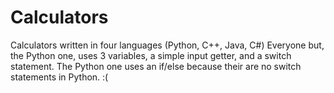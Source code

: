 # Calculators
Calculators written in four languages (Python, C++, Java, C#)
Everyone but, the Python one, uses 3 variables, a simple input getter, and a switch statement. The Python one uses an if/else because their are no switch statements in Python. :(
